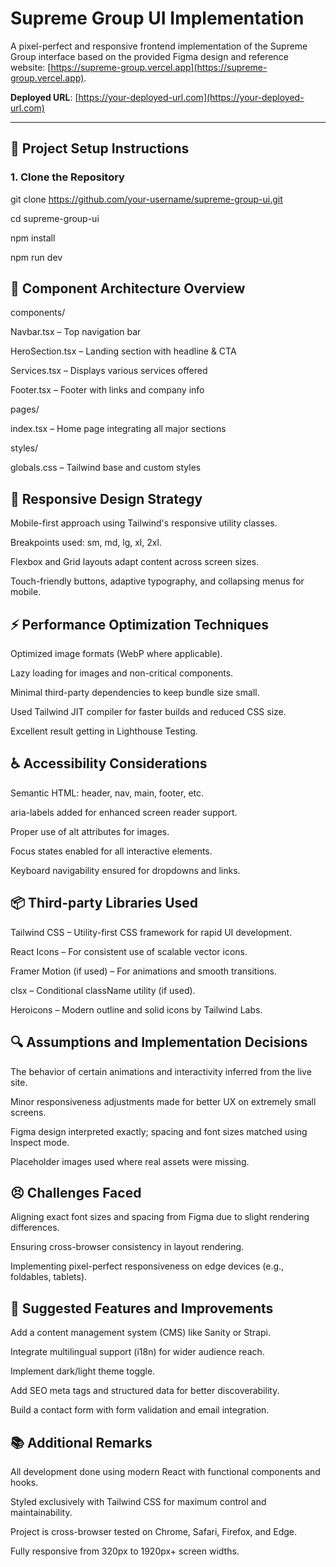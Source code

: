 # Supreme Group UI Implementation

A pixel-perfect and responsive frontend implementation of the Supreme Group interface based on the provided Figma design and reference website: [https://supreme-group.vercel.app](https://supreme-group.vercel.app).

**Deployed URL**: [https://your-deployed-url.com](https://your-deployed-url.com) <!-- Replace with actual deployed URL -->

---

## 🚀 Project Setup Instructions

### 1. Clone the Repository

git clone https://github.com/your-username/supreme-group-ui.git

cd supreme-group-ui

npm install

npm run dev

## 🧩 Component Architecture Overview

components/

Navbar.tsx – Top navigation bar

HeroSection.tsx – Landing section with headline & CTA

Services.tsx – Displays various services offered

Footer.tsx – Footer with links and company info

pages/

index.tsx – Home page integrating all major sections

styles/

globals.css – Tailwind base and custom styles

## 📱 Responsive Design Strategy
Mobile-first approach using Tailwind's responsive utility classes.

Breakpoints used: sm, md, lg, xl, 2xl.

Flexbox and Grid layouts adapt content across screen sizes.

Touch-friendly buttons, adaptive typography, and collapsing menus for mobile.

## ⚡ Performance Optimization Techniques
Optimized image formats (WebP where applicable).

Lazy loading for images and non-critical components.

Minimal third-party dependencies to keep bundle size small.

Used Tailwind JIT compiler for faster builds and reduced CSS size.

Excellent result getting in Lighthouse Testing.

## ♿ Accessibility Considerations
Semantic HTML: header, nav, main, footer, etc.

aria-labels added for enhanced screen reader support.

Proper use of alt attributes for images.

Focus states enabled for all interactive elements.

Keyboard navigability ensured for dropdowns and links.

## 📦 Third-party Libraries Used
Tailwind CSS – Utility-first CSS framework for rapid UI development.

React Icons – For consistent use of scalable vector icons.

Framer Motion (if used) – For animations and smooth transitions.

clsx – Conditional className utility (if used).

Heroicons – Modern outline and solid icons by Tailwind Labs.

## 🔍 Assumptions and Implementation Decisions
The behavior of certain animations and interactivity inferred from the live site.

Minor responsiveness adjustments made for better UX on extremely small screens.

Figma design interpreted exactly; spacing and font sizes matched using Inspect mode.

Placeholder images used where real assets were missing.

## 😣 Challenges Faced
Aligning exact font sizes and spacing from Figma due to slight rendering differences.

Ensuring cross-browser consistency in layout rendering.

Implementing pixel-perfect responsiveness on edge devices (e.g., foldables, tablets).

## 🧠 Suggested Features and Improvements
Add a content management system (CMS) like Sanity or Strapi.

Integrate multilingual support (i18n) for wider audience reach.

Implement dark/light theme toggle.

Add SEO meta tags and structured data for better discoverability.

Build a contact form with form validation and email integration.

## 📚 Additional Remarks
All development done using modern React with functional components and hooks.

Styled exclusively with Tailwind CSS for maximum control and maintainability.

Project is cross-browser tested on Chrome, Safari, Firefox, and Edge.

Fully responsive from 320px to 1920px+ screen widths.
```
